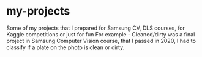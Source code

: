 # my-projects
Some of my projects that I prepared for Samsung CV, DLS courses, for Kaggle competitions or just for fun 
For example - Cleaned/dirty was a final project in Samsung Computer Vision course, that I passed in 2020, I had to classify if a plate on the photo is clean or dirty.
